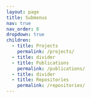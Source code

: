 ```yaml
---
layout: page
title: Submenus
nav: true
nav_order: 8
dropdown: true
children:
  - title: Projects
    permalink: /projects/
  - title: divider
  - title: Publications
    permalink: /publications/
  - title: divider
  - title: Repositories
    permalink: /repositories/
---
```

